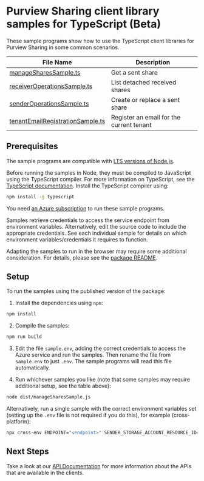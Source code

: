 # Purview Sharing client library samples for TypeScript (Beta)

These sample programs show how to use the TypeScript client libraries for Purview Sharing in some common scenarios.

| **File Name**                                                     | **Description**                          |
| ----------------------------------------------------------------- | ---------------------------------------- |
| [manageSharesSample.ts][managesharessample]                       | Get a sent share                         |
| [receiverOperationsSample.ts][receiveroperationssample]           | List detached received shares            |
| [senderOperationsSample.ts][senderoperationssample]               | Create or replace a sent share           |
| [tenantEmailRegistrationSample.ts][tenantemailregistrationsample] | Register an email for the current tenant |

## Prerequisites

The sample programs are compatible with [LTS versions of Node.js](https://github.com/nodejs/release#release-schedule).

Before running the samples in Node, they must be compiled to JavaScript using the TypeScript compiler. For more information on TypeScript, see the [TypeScript documentation][typescript]. Install the TypeScript compiler using:

```bash
npm install -g typescript
```

You need [an Azure subscription][freesub] to run these sample programs.

Samples retrieve credentials to access the service endpoint from environment variables. Alternatively, edit the source code to include the appropriate credentials. See each individual sample for details on which environment variables/credentials it requires to function.

Adapting the samples to run in the browser may require some additional consideration. For details, please see the [package README][package].

## Setup

To run the samples using the published version of the package:

1. Install the dependencies using `npm`:

```bash
npm install
```

2. Compile the samples:

```bash
npm run build
```

3. Edit the file `sample.env`, adding the correct credentials to access the Azure service and run the samples. Then rename the file from `sample.env` to just `.env`. The sample programs will read this file automatically.

4. Run whichever samples you like (note that some samples may require additional setup, see the table above):

```bash
node dist/manageSharesSample.js
```

Alternatively, run a single sample with the correct environment variables set (setting up the `.env` file is not required if you do this), for example (cross-platform):

```bash
npx cross-env ENDPOINT="<endpoint>" SENDER_STORAGE_ACCOUNT_RESOURCE_ID="<sender storage account resource id>" RECEIVER_STORAGE_ACCOUNT_RESOURCE_ID="<receiver storage account resource id>" node dist/manageSharesSample.js
```

## Next Steps

Take a look at our [API Documentation][apiref] for more information about the APIs that are available in the clients.

[managesharessample]: https://github.com/Azure/azure-sdk-for-js/blob/main/sdk/purview/purview-sharing-rest/samples/v1-beta/typescript/src/manageSharesSample.ts
[receiveroperationssample]: https://github.com/Azure/azure-sdk-for-js/blob/main/sdk/purview/purview-sharing-rest/samples/v1-beta/typescript/src/receiverOperationsSample.ts
[senderoperationssample]: https://github.com/Azure/azure-sdk-for-js/blob/main/sdk/purview/purview-sharing-rest/samples/v1-beta/typescript/src/senderOperationsSample.ts
[tenantemailregistrationsample]: https://github.com/Azure/azure-sdk-for-js/blob/main/sdk/purview/purview-sharing-rest/samples/v1-beta/typescript/src/tenantEmailRegistrationSample.ts
[apiref]: https://docs.microsoft.com/javascript/api/@azure-rest/purview-sharing?view=azure-node-preview
[freesub]: https://azure.microsoft.com/free/
[package]: https://github.com/Azure/azure-sdk-for-js/tree/main/sdk/purview/purview-sharing-rest/README.md
[typescript]: https://www.typescriptlang.org/docs/home.html
